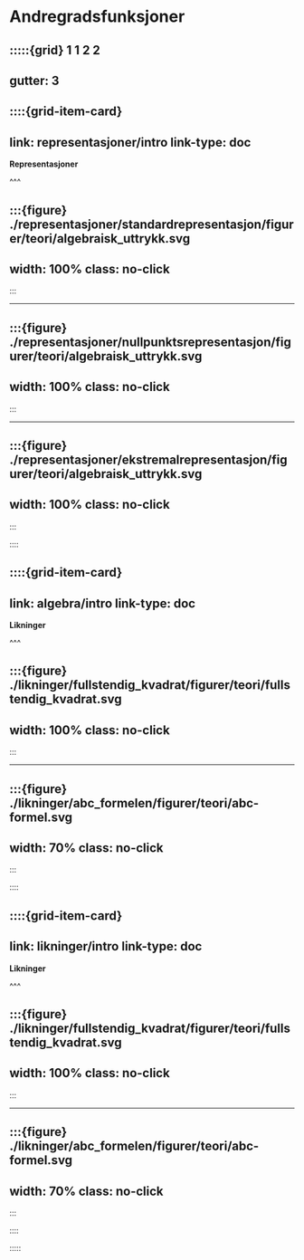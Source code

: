 # Andregradsfunksjoner

:::::{grid} 1 1 2 2
---
gutter: 3
---

::::{grid-item-card}
---
link: representasjoner/intro
link-type: doc
---
**Representasjoner**

^^^

:::{figure} ./representasjoner/standardrepresentasjon/figurer/teori/algebraisk_uttrykk.svg
---
width: 100%
class: no-click
---
:::

---

:::{figure} ./representasjoner/nullpunktsrepresentasjon/figurer/teori/algebraisk_uttrykk.svg
---
width: 100%
class: no-click
---
:::


---


:::{figure} ./representasjoner/ekstremalrepresentasjon/figurer/teori/algebraisk_uttrykk.svg
---
width: 100%
class: no-click
---
:::

::::

::::{grid-item-card}
---
link: algebra/intro
link-type: doc
---
**Likninger**

^^^

:::{figure} ./likninger/fullstendig_kvadrat/figurer/teori/fullstendig_kvadrat.svg
---
width: 100%
class: no-click
---
:::

---

:::{figure} ./likninger/abc_formelen/figurer/teori/abc-formel.svg
---
width: 70%
class: no-click
---
:::


::::

::::{grid-item-card}
---
link: likninger/intro
link-type: doc
---
**Likninger**

^^^

:::{figure} ./likninger/fullstendig_kvadrat/figurer/teori/fullstendig_kvadrat.svg
---
width: 100%
class: no-click
---
:::

---

:::{figure} ./likninger/abc_formelen/figurer/teori/abc-formel.svg
---
width: 70%
class: no-click
---
:::


::::

:::::











